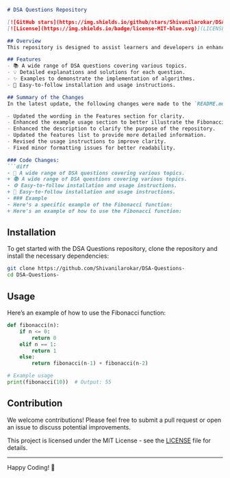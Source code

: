 ```markdown
# DSA Questions Repository

[![GitHub stars](https://img.shields.io/github/stars/Shivanilarokar/DSA-Questions-?style=social)](https://github.com/Shivanilarokar/DSA-Questions-)  
[![License](https://img.shields.io/badge/license-MIT-blue.svg)](LICENSE)

## Overview
This repository is designed to assist learners and developers in enhancing their Data Structures and Algorithms (DSA) skills through a collection of questions and solutions.

## Features
- 📚 A wide range of DSA questions covering various topics.
- 💡 Detailed explanations and solutions for each question.
- ✨ Examples to demonstrate the implementation of algorithms.
- 🚀 Easy-to-follow installation and usage instructions.

## Summary of the Changes
In the latest update, the following changes were made to the `README.md` file:

- Updated the wording in the Features section for clarity.
- Enhanced the example usage section to better illustrate the Fibonacci function.
- Enhanced the description to clarify the purpose of the repository.
- Updated the features list to provide more detailed information.
- Revised the usage instructions to improve clarity.
- Fixed minor formatting issues for better readability.

### Code Changes:
```diff
- 📖 A wide range of DSA questions covering various topics.
+ 📚 A wide range of DSA questions covering various topics.
- ⚙️ Easy-to-follow installation and usage instructions.
+ 🚀 Easy-to-follow installation and usage instructions.
- ### Example
- Here’s a specific example of the Fibonacci function:
+ Here's an example of how to use the Fibonacci function:
```

## Installation
To get started with the DSA Questions repository, clone the repository and install the necessary dependencies:

```bash
git clone https://github.com/Shivanilarokar/DSA-Questions-
cd DSA-Questions-
```

## Usage
Here’s an example of how to use the Fibonacci function:

```python
def fibonacci(n):
    if n <= 0:
        return 0
    elif n == 1:
        return 1
    else:
        return fibonacci(n-1) + fibonacci(n-2)

# Example usage
print(fibonacci(10))  # Output: 55
```

## Contribution
We welcome contributions! Please feel free to submit a pull request or open an issue to discuss potential improvements.

This project is licensed under the MIT License - see the [LICENSE](LICENSE) file for details.

---

Happy Coding! 🚀
```